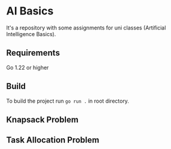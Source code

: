 # AI Basics
It's a repository with some assignments for uni classes (Artificial Intelligence Basics).

## Requirements
Go 1.22 or higher

## Build
To build the project run `go run .` in root directory.

## Knapsack Problem

## Task Allocation Problem